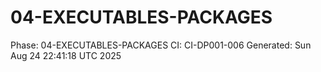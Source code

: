 # 04-EXECUTABLES-PACKAGES
Phase: 04-EXECUTABLES-PACKAGES
CI: CI-DP001-006
Generated: Sun Aug 24 22:41:18 UTC 2025

